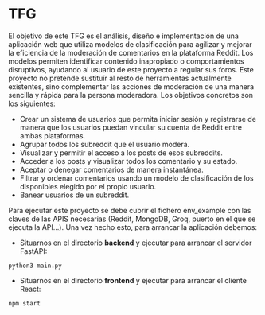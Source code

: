 # TFG


El objetivo de este TFG es el análisis, diseño e implementación de una aplicación web que utiliza modelos de clasificación para agilizar y mejorar la eficiencia de la moderación de comentarios en la plataforma Reddit. Los modelos permiten identificar contenido inapropiado o comportamientos disruptivos, ayudando al usuario de este proyecto a regular sus foros. Este proyecto no pretende sustituír al resto de herramientas actualmente existentes, sino complementar las acciones de moderación de una manera sencilla y rápida para la persona moderadora. Los objetivos concretos son los siguientes:
- Crear un sistema de usuarios que permita iniciar sesión y registrarse de manera que los usuarios puedan vincular su cuenta de Reddit entre ambas plataformas.
- Agrupar todos los subreddit que el usuario modera.
- Visualizar y permitir el acceso a los posts de esos subreddits.
- Acceder a los posts y visualizar todos los comentario y su estado.
- Aceptar o denegar comentarios de manera instantánea.
- Filtrar y ordenar comentarios usando un modelo de clasificación de los disponibles elegido por el propio usuario.
- Banear usuarios de un subreddit.

Para ejecutar este proyecto se debe cubrir el fichero env_example con las claves de las APIS necesarias (Reddit, MongoDB, Groq, puerto en el que se ejecuta la API...). Una vez hecho esto, para arrancar la aplicación debemos:

- Situarnos en el directorio **backend** y ejecutar para arrancar el servidor FastAPI:
~~~
python3 main.py
~~~
- Situarnos en el directorio **frontend** y ejecutar para arrancar el cliente React:
~~~
npm start
~~~
